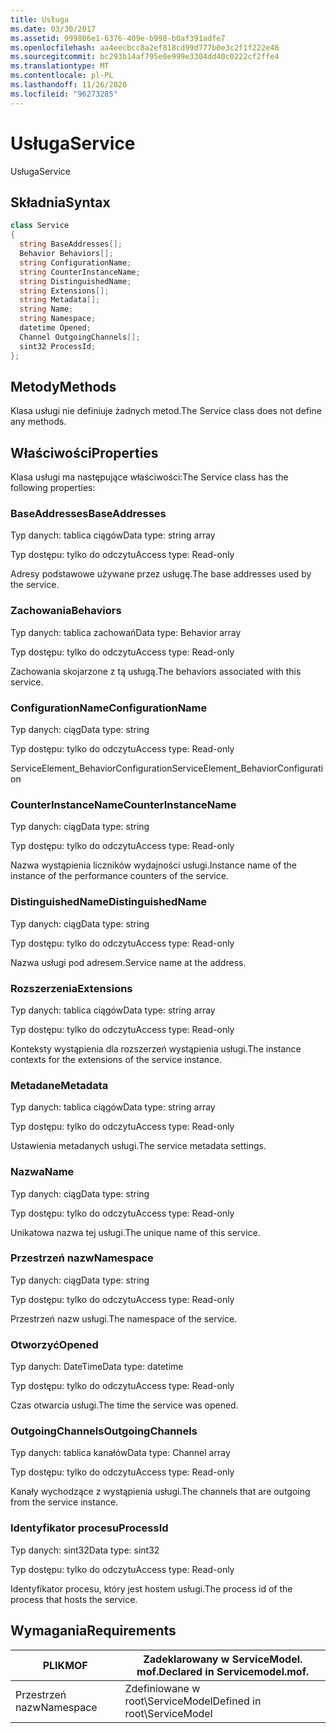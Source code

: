 ```yaml
---
title: Usługa
ms.date: 03/30/2017
ms.assetid: 999806e1-6376-409e-b998-b0af391adfe7
ms.openlocfilehash: aa4eecbcc8a2ef818cd99d777b0e3c2f1f222e46
ms.sourcegitcommit: bc293b14af795e0e999e3304dd40c0222cf2ffe4
ms.translationtype: MT
ms.contentlocale: pl-PL
ms.lasthandoff: 11/26/2020
ms.locfileid: "96273285"
---
```

# <a name="service"></a><span data-ttu-id="c859a-102">Usługa</span><span class="sxs-lookup"><span data-stu-id="c859a-102">Service</span></span>

<span data-ttu-id="c859a-103">Usługa</span><span class="sxs-lookup"><span data-stu-id="c859a-103">Service</span></span>  
  
## <a name="syntax"></a><span data-ttu-id="c859a-104">Składnia</span><span class="sxs-lookup"><span data-stu-id="c859a-104">Syntax</span></span>  
  
```csharp
class Service  
{  
  string BaseAddresses[];  
  Behavior Behaviors[];  
  string ConfigurationName;  
  string CounterInstanceName;  
  string DistinguishedName;  
  string Extensions[];  
  string Metadata[];  
  string Name;  
  string Namespace;  
  datetime Opened;  
  Channel OutgoingChannels[];  
  sint32 ProcessId;  
};  
```  
  
## <a name="methods"></a><span data-ttu-id="c859a-105">Metody</span><span class="sxs-lookup"><span data-stu-id="c859a-105">Methods</span></span>  

 <span data-ttu-id="c859a-106">Klasa usługi nie definiuje żadnych metod.</span><span class="sxs-lookup"><span data-stu-id="c859a-106">The Service class does not define any methods.</span></span>  
  
## <a name="properties"></a><span data-ttu-id="c859a-107">Właściwości</span><span class="sxs-lookup"><span data-stu-id="c859a-107">Properties</span></span>  

 <span data-ttu-id="c859a-108">Klasa usługi ma następujące właściwości:</span><span class="sxs-lookup"><span data-stu-id="c859a-108">The Service class has the following properties:</span></span>  
  
### <a name="baseaddresses"></a><span data-ttu-id="c859a-109">BaseAddresses</span><span class="sxs-lookup"><span data-stu-id="c859a-109">BaseAddresses</span></span>  

 <span data-ttu-id="c859a-110">Typ danych: tablica ciągów</span><span class="sxs-lookup"><span data-stu-id="c859a-110">Data type: string array</span></span>  
  
 <span data-ttu-id="c859a-111">Typ dostępu: tylko do odczytu</span><span class="sxs-lookup"><span data-stu-id="c859a-111">Access type: Read-only</span></span>  
  
 <span data-ttu-id="c859a-112">Adresy podstawowe używane przez usługę.</span><span class="sxs-lookup"><span data-stu-id="c859a-112">The base addresses used by the service.</span></span>  
  
### <a name="behaviors"></a><span data-ttu-id="c859a-113">Zachowania</span><span class="sxs-lookup"><span data-stu-id="c859a-113">Behaviors</span></span>  

 <span data-ttu-id="c859a-114">Typ danych: tablica zachowań</span><span class="sxs-lookup"><span data-stu-id="c859a-114">Data type: Behavior array</span></span>  
  
 <span data-ttu-id="c859a-115">Typ dostępu: tylko do odczytu</span><span class="sxs-lookup"><span data-stu-id="c859a-115">Access type: Read-only</span></span>  
  
 <span data-ttu-id="c859a-116">Zachowania skojarzone z tą usługą.</span><span class="sxs-lookup"><span data-stu-id="c859a-116">The behaviors associated with this service.</span></span>  
  
### <a name="configurationname"></a><span data-ttu-id="c859a-117">ConfigurationName</span><span class="sxs-lookup"><span data-stu-id="c859a-117">ConfigurationName</span></span>  

 <span data-ttu-id="c859a-118">Typ danych: ciąg</span><span class="sxs-lookup"><span data-stu-id="c859a-118">Data type: string</span></span>  
  
 <span data-ttu-id="c859a-119">Typ dostępu: tylko do odczytu</span><span class="sxs-lookup"><span data-stu-id="c859a-119">Access type: Read-only</span></span>  
  
 <span data-ttu-id="c859a-120">ServiceElement_BehaviorConfiguration</span><span class="sxs-lookup"><span data-stu-id="c859a-120">ServiceElement_BehaviorConfiguration</span></span>  
  
### <a name="counterinstancename"></a><span data-ttu-id="c859a-121">CounterInstanceName</span><span class="sxs-lookup"><span data-stu-id="c859a-121">CounterInstanceName</span></span>  

 <span data-ttu-id="c859a-122">Typ danych: ciąg</span><span class="sxs-lookup"><span data-stu-id="c859a-122">Data type: string</span></span>  
  
 <span data-ttu-id="c859a-123">Typ dostępu: tylko do odczytu</span><span class="sxs-lookup"><span data-stu-id="c859a-123">Access type: Read-only</span></span>  
  
 <span data-ttu-id="c859a-124">Nazwa wystąpienia liczników wydajności usługi.</span><span class="sxs-lookup"><span data-stu-id="c859a-124">Instance name of the instance of the performance counters of the service.</span></span>  
  
### <a name="distinguishedname"></a><span data-ttu-id="c859a-125">DistinguishedName</span><span class="sxs-lookup"><span data-stu-id="c859a-125">DistinguishedName</span></span>  

 <span data-ttu-id="c859a-126">Typ danych: ciąg</span><span class="sxs-lookup"><span data-stu-id="c859a-126">Data type: string</span></span>  
  
 <span data-ttu-id="c859a-127">Typ dostępu: tylko do odczytu</span><span class="sxs-lookup"><span data-stu-id="c859a-127">Access type: Read-only</span></span>  
  
 <span data-ttu-id="c859a-128">Nazwa usługi pod adresem.</span><span class="sxs-lookup"><span data-stu-id="c859a-128">Service name at the address.</span></span>  
  
### <a name="extensions"></a><span data-ttu-id="c859a-129">Rozszerzenia</span><span class="sxs-lookup"><span data-stu-id="c859a-129">Extensions</span></span>  

 <span data-ttu-id="c859a-130">Typ danych: tablica ciągów</span><span class="sxs-lookup"><span data-stu-id="c859a-130">Data type: string array</span></span>  
  
 <span data-ttu-id="c859a-131">Typ dostępu: tylko do odczytu</span><span class="sxs-lookup"><span data-stu-id="c859a-131">Access type: Read-only</span></span>  
  
 <span data-ttu-id="c859a-132">Konteksty wystąpienia dla rozszerzeń wystąpienia usługi.</span><span class="sxs-lookup"><span data-stu-id="c859a-132">The instance contexts for the extensions of the service instance.</span></span>  
  
### <a name="metadata"></a><span data-ttu-id="c859a-133">Metadane</span><span class="sxs-lookup"><span data-stu-id="c859a-133">Metadata</span></span>  

 <span data-ttu-id="c859a-134">Typ danych: tablica ciągów</span><span class="sxs-lookup"><span data-stu-id="c859a-134">Data type: string array</span></span>  
  
 <span data-ttu-id="c859a-135">Typ dostępu: tylko do odczytu</span><span class="sxs-lookup"><span data-stu-id="c859a-135">Access type: Read-only</span></span>  
  
 <span data-ttu-id="c859a-136">Ustawienia metadanych usługi.</span><span class="sxs-lookup"><span data-stu-id="c859a-136">The service metadata settings.</span></span>  
  
### <a name="name"></a><span data-ttu-id="c859a-137">Nazwa</span><span class="sxs-lookup"><span data-stu-id="c859a-137">Name</span></span>  

 <span data-ttu-id="c859a-138">Typ danych: ciąg</span><span class="sxs-lookup"><span data-stu-id="c859a-138">Data type: string</span></span>  
  
 <span data-ttu-id="c859a-139">Typ dostępu: tylko do odczytu</span><span class="sxs-lookup"><span data-stu-id="c859a-139">Access type: Read-only</span></span>  
  
 <span data-ttu-id="c859a-140">Unikatowa nazwa tej usługi.</span><span class="sxs-lookup"><span data-stu-id="c859a-140">The unique name of this service.</span></span>  
  
### <a name="namespace"></a><span data-ttu-id="c859a-141">Przestrzeń nazw</span><span class="sxs-lookup"><span data-stu-id="c859a-141">Namespace</span></span>  

 <span data-ttu-id="c859a-142">Typ danych: ciąg</span><span class="sxs-lookup"><span data-stu-id="c859a-142">Data type: string</span></span>  
  
 <span data-ttu-id="c859a-143">Typ dostępu: tylko do odczytu</span><span class="sxs-lookup"><span data-stu-id="c859a-143">Access type: Read-only</span></span>  
  
 <span data-ttu-id="c859a-144">Przestrzeń nazw usługi.</span><span class="sxs-lookup"><span data-stu-id="c859a-144">The namespace of the service.</span></span>  
  
### <a name="opened"></a><span data-ttu-id="c859a-145">Otworzyć</span><span class="sxs-lookup"><span data-stu-id="c859a-145">Opened</span></span>  

 <span data-ttu-id="c859a-146">Typ danych: DateTime</span><span class="sxs-lookup"><span data-stu-id="c859a-146">Data type: datetime</span></span>  
  
 <span data-ttu-id="c859a-147">Typ dostępu: tylko do odczytu</span><span class="sxs-lookup"><span data-stu-id="c859a-147">Access type: Read-only</span></span>  
  
 <span data-ttu-id="c859a-148">Czas otwarcia usługi.</span><span class="sxs-lookup"><span data-stu-id="c859a-148">The time the service was opened.</span></span>  
  
### <a name="outgoingchannels"></a><span data-ttu-id="c859a-149">OutgoingChannels</span><span class="sxs-lookup"><span data-stu-id="c859a-149">OutgoingChannels</span></span>  

 <span data-ttu-id="c859a-150">Typ danych: tablica kanałów</span><span class="sxs-lookup"><span data-stu-id="c859a-150">Data type: Channel array</span></span>  
  
 <span data-ttu-id="c859a-151">Typ dostępu: tylko do odczytu</span><span class="sxs-lookup"><span data-stu-id="c859a-151">Access type: Read-only</span></span>  
  
 <span data-ttu-id="c859a-152">Kanały wychodzące z wystąpienia usługi.</span><span class="sxs-lookup"><span data-stu-id="c859a-152">The channels that are outgoing from the service instance.</span></span>  
  
### <a name="processid"></a><span data-ttu-id="c859a-153">Identyfikator procesu</span><span class="sxs-lookup"><span data-stu-id="c859a-153">ProcessId</span></span>  

 <span data-ttu-id="c859a-154">Typ danych: sint32</span><span class="sxs-lookup"><span data-stu-id="c859a-154">Data type: sint32</span></span>  
  
 <span data-ttu-id="c859a-155">Typ dostępu: tylko do odczytu</span><span class="sxs-lookup"><span data-stu-id="c859a-155">Access type: Read-only</span></span>  
  
 <span data-ttu-id="c859a-156">Identyfikator procesu, który jest hostem usługi.</span><span class="sxs-lookup"><span data-stu-id="c859a-156">The process id of the process that hosts the service.</span></span>  
  
## <a name="requirements"></a><span data-ttu-id="c859a-157">Wymagania</span><span class="sxs-lookup"><span data-stu-id="c859a-157">Requirements</span></span>  
  
|<span data-ttu-id="c859a-158">PLIK</span><span class="sxs-lookup"><span data-stu-id="c859a-158">MOF</span></span>|<span data-ttu-id="c859a-159">Zadeklarowany w ServiceModel. mof.</span><span class="sxs-lookup"><span data-stu-id="c859a-159">Declared in Servicemodel.mof.</span></span>|  
|---------|-----------------------------------|  
|<span data-ttu-id="c859a-160">Przestrzeń nazw</span><span class="sxs-lookup"><span data-stu-id="c859a-160">Namespace</span></span>|<span data-ttu-id="c859a-161">Zdefiniowane w root\ServiceModel</span><span class="sxs-lookup"><span data-stu-id="c859a-161">Defined in root\ServiceModel</span></span>|
